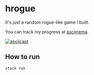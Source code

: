 # hrogue

It's just a random rogue-like game I built.

You can track my progress at [asciinema](https://asciinema.org/~rasen).

[![asciicast](https://asciinema.org/a/329691.svg)](https://asciinema.org/a/329691)

## How to run

```sh
stack run
```
